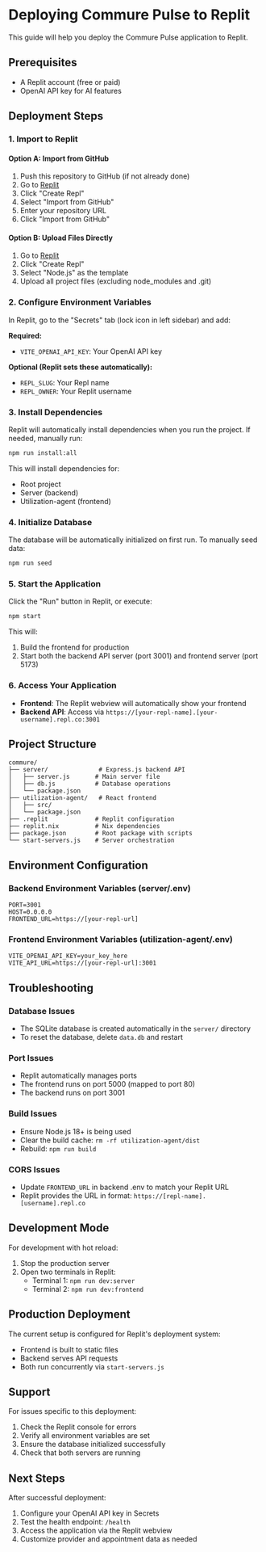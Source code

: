 # Deploying Commure Pulse to Replit

This guide will help you deploy the Commure Pulse application to Replit.

## Prerequisites

- A Replit account (free or paid)
- OpenAI API key for AI features

## Deployment Steps

### 1. Import to Replit

#### Option A: Import from GitHub
1. Push this repository to GitHub (if not already done)
2. Go to [Replit](https://replit.com)
3. Click "Create Repl"
4. Select "Import from GitHub"
5. Enter your repository URL
6. Click "Import from GitHub"

#### Option B: Upload Files Directly
1. Go to [Replit](https://replit.com)
2. Click "Create Repl"
3. Select "Node.js" as the template
4. Upload all project files (excluding node_modules and .git)

### 2. Configure Environment Variables

In Replit, go to the "Secrets" tab (lock icon in left sidebar) and add:

**Required:**
- `VITE_OPENAI_API_KEY`: Your OpenAI API key

**Optional (Replit sets these automatically):**
- `REPL_SLUG`: Your Repl name
- `REPL_OWNER`: Your Replit username

### 3. Install Dependencies

Replit will automatically install dependencies when you run the project. If needed, manually run:

```bash
npm run install:all
```

This will install dependencies for:
- Root project
- Server (backend)
- Utilization-agent (frontend)

### 4. Initialize Database

The database will be automatically initialized on first run. To manually seed data:

```bash
npm run seed
```

### 5. Start the Application

Click the "Run" button in Replit, or execute:

```bash
npm start
```

This will:
1. Build the frontend for production
2. Start both the backend API server (port 3001) and frontend server (port 5173)

### 6. Access Your Application

- **Frontend**: The Replit webview will automatically show your frontend
- **Backend API**: Access via `https://[your-repl-name].[your-username].repl.co:3001`

## Project Structure

```
commure/
├── server/              # Express.js backend API
│   ├── server.js       # Main server file
│   ├── db.js           # Database operations
│   └── package.json
├── utilization-agent/   # React frontend
│   ├── src/
│   └── package.json
├── .replit             # Replit configuration
├── replit.nix          # Nix dependencies
├── package.json        # Root package with scripts
└── start-servers.js    # Server orchestration
```

## Environment Configuration

### Backend Environment Variables (server/.env)
```env
PORT=3001
HOST=0.0.0.0
FRONTEND_URL=https://[your-repl-url]
```

### Frontend Environment Variables (utilization-agent/.env)
```env
VITE_OPENAI_API_KEY=your_key_here
VITE_API_URL=https://[your-repl-url]:3001
```

## Troubleshooting

### Database Issues
- The SQLite database is created automatically in the `server/` directory
- To reset the database, delete `data.db` and restart

### Port Issues
- Replit automatically manages ports
- The frontend runs on port 5000 (mapped to port 80)
- The backend runs on port 3001

### Build Issues
- Ensure Node.js 18+ is being used
- Clear the build cache: `rm -rf utilization-agent/dist`
- Rebuild: `npm run build`

### CORS Issues
- Update `FRONTEND_URL` in backend .env to match your Replit URL
- Replit provides the URL in format: `https://[repl-name].[username].repl.co`

## Development Mode

For development with hot reload:

1. Stop the production server
2. Open two terminals in Replit:
   - Terminal 1: `npm run dev:server`
   - Terminal 2: `npm run dev:frontend`

## Production Deployment

The current setup is configured for Replit's deployment system:
- Frontend is built to static files
- Backend serves API requests
- Both run concurrently via `start-servers.js`

## Support

For issues specific to this deployment:
1. Check the Replit console for errors
2. Verify all environment variables are set
3. Ensure the database initialized successfully
4. Check that both servers are running

## Next Steps

After successful deployment:
1. Configure your OpenAI API key in Secrets
2. Test the health endpoint: `/health`
3. Access the application via the Replit webview
4. Customize provider and appointment data as needed
